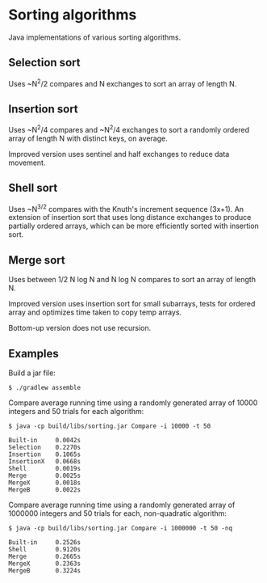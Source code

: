 # Sorting algorithms

Java implementations of various sorting algorithms.

## Selection sort

Uses ~N<sup>2</sup>/2 compares and N exchanges to sort an array of length N.

## Insertion sort

Uses ~N<sup>2</sup>/4 compares and ~N<sup>2</sup>/4 exchanges to
sort a randomly ordered array of length N with distinct keys, on average.

Improved version uses sentinel and half exchanges to reduce data movement.

## Shell sort

Uses ~N<sup>3/2</sup> compares with the Knuth's increment sequence (3x+1). An
extension of insertion sort that uses long distance exchanges to produce
partially ordered arrays, which can be more efficiently sorted with insertion
sort.

## Merge sort

Uses between 1/2 N log N and N log N compares to sort an array of length N.

Improved version uses insertion sort for small subarrays, tests for ordered
array and optimizes time taken to copy temp arrays.

Bottom-up version does not use recursion.

## Examples

Build a jar file:

    $ ./gradlew assemble

Compare average running time using a randomly generated array of 10000 integers
and 50 trials for each algorithm:

    $ java -cp build/libs/sorting.jar Compare -i 10000 -t 50

    Built-in     0.0042s
    Selection    0.2270s
    Insertion    0.1065s
    InsertionX   0.0668s
    Shell        0.0019s
    Merge        0.0025s
    MergeX       0.0018s
    MergeB       0.0022s

Compare average running time using a randomly generated array of 1000000
integers and 50 trials for each, non-quadratic algorithm:

    $ java -cp build/libs/sorting.jar Compare -i 1000000 -t 50 -nq

    Built-in     0.2526s
    Shell        0.9120s
    Merge        0.2665s
    MergeX       0.2363s
    MergeB       0.3224s
